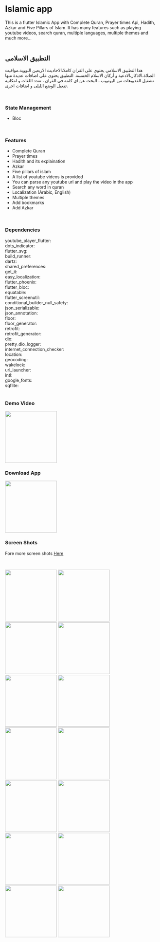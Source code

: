 # Islamic app
This is a flutter Islamic App with Complete Quran, Prayer times Api, Hadith, Azkar and Five Pillars of Islam. It has many features such as playing youtube videos, search quran, multiple languages, multiple themes and much more...
<br />
<br />
##   التطبيق الاسلامى
هذا التطبيق الاسلامى يحتوى على القران كاملا،الاحاديث الاربعين النووية،مواقيت الصلاة،الاذكار،الادعية و أركان الاسلام الخمسة.
التطبيق يحتوى على اضافات عديدة منها تشغيل الفديوهات من اليوتيوب ، البحث عن اى كلمة فى القران ، تعدد اللغات و امكانية تفعيل الوضع الليلى و اضافات اخرى. 

<br />

### State Management
- Bloc 
<br />

### Features
- Complete Quran
- Prayer times
- Hadith and its explaination
- Azkar
- Five pillars of islam
- A list of youtube videos is provided
- You can parse any youtube url and play the video in the app
- Search any word in quran
- Localization (Arabic, English)
- Multiple themes 
- Add bookmarks 
- Add Azkar
<br />

### Dependencies
youtube_player_flutter:     
dots_indicator:         
flutter_svg:        
build_runner:       
dartz:      
shared_preferences:     
get_it:     
easy_localization:      
flutter_phoenix:        
flutter_bloc:       
equatable:      
flutter_screenutil:     
conditional_builder_null_safety:        
json_serializable:      
json_annotation:        
floor:      
floor_generator:        
retrofit:       
retrofit_generator:     
dio:        
pretty_dio_logger:      
internet_connection_checker:        
location:       
geocoding:      
wakelock:       
url_launcher:       
intl:       
google_fonts:       
sqflite:        
<br />

### Demo Video
<a href="https://youtu.be/GxJ1lFVL3W8"><img src="https://upload.wikimedia.org/wikipedia/commons/thumb/e/e1/Logo_of_YouTube_%282015-2017%29.svg/2560px-Logo_of_YouTube_%282015-2017%29.svg.png" width="170"></img></a>
<br />

### Download App
<a href="https://github.com/mo7amedaliEbaid/islamic/releases/download/v1.0.0/islamic.apk"><img src="https://playerzon.com/asset/download.png" width="170"></img></a>

### Screen Shots
Fore more screen shots [Here](https://github.com/mo7amedaliEbaid/islamic/blob/5236b4010cb4f9b09eeef87f444d11b23e418654/islamic_screenshots)

<br />
<p float="left">
   <img src="https://github.com/mo7amedaliEbaid/islamic/blob/5236b4010cb4f9b09eeef87f444d11b23e418654/islamic_screenshots/5pillars.jpg" width="170" />
   <img src="https://github.com/mo7amedaliEbaid/islamic/blob/5236b4010cb4f9b09eeef87f444d11b23e418654/islamic_screenshots/drawereng.jpg" width="170" />
   <img src="https://github.com/mo7amedaliEbaid/islamic/blob/5236b4010cb4f9b09eeef87f444d11b23e418654/islamic_screenshots/permission.jpg" width="170" />
   <img src="https://github.com/mo7amedaliEbaid/islamic/blob/5236b4010cb4f9b09eeef87f444d11b23e418654/islamic_screenshots/prayertimelight.jpg" width="170" />
   <img src="https://github.com/mo7amedaliEbaid/islamic/blob/5236b4010cb4f9b09eeef87f444d11b23e418654/islamic_screenshots/quranlight.jpg" width="170" />
   <img src="https://github.com/mo7amedaliEbaid/islamic/blob/5236b4010cb4f9b09eeef87f444d11b23e418654/islamic_screenshots/yotubevideos.jpg" width="170" />
   <img src="https://github.com/mo7amedaliEbaid/islamic/blob/5236b4010cb4f9b09eeef87f444d11b23e418654/islamic_screenshots/youtubelist.jpg" width="170" />
   <img src="https://github.com/mo7amedaliEbaid/islamic/blob/5236b4010cb4f9b09eeef87f444d11b23e418654/islamic_screenshots/youtubedark.jpg" width="170" />
   <img src="https://github.com/mo7amedaliEbaid/islamic/blob/5236b4010cb4f9b09eeef87f444d11b23e418654/islamic_screenshots/searchdark1.jpg" width="170" />
   <img src="https://github.com/mo7amedaliEbaid/islamic/blob/5236b4010cb4f9b09eeef87f444d11b23e418654/islamic_screenshots/quranlight1.jpg" width="170" />
   <img src="https://github.com/mo7amedaliEbaid/islamic/blob/5236b4010cb4f9b09eeef87f444d11b23e418654/islamic_screenshots/azkharlight.jpg" width="170" />
   <img src="https://github.com/mo7amedaliEbaid/islamic/blob/5236b4010cb4f9b09eeef87f444d11b23e418654/islamic_screenshots/haditheng.jpg" width="170" />
   <img src="https://github.com/mo7amedaliEbaid/islamic/blob/5236b4010cb4f9b09eeef87f444d11b23e418654/islamic_screenshots/drawereng1.jpg" width="170" />
   <img src="https://github.com/mo7amedaliEbaid/islamic/blob/2072c2624b0f422a27cf8fc8791ee68a3e3df406/islamic_screenshots/hadithread.jpg" width="170" />
</p>

